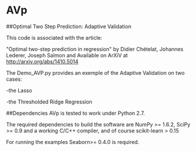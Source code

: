 # AVp

##Optimal Two Step Prediction: Adaptive Validation 

This code is associated with the article:

"Optimal two-step prediction in regression"
by Didier Chételat, Johannes Lederer, Joseph Salmon
and Available on ArXiV at http://arxiv.org/abs/1410.5014


The Demo_AVP.py provides an exemple of the Adaptive Validation on two cases:

-the Lasso

-the Thresholded Ridge Regression




##Dependencies
AVp is tested to work under Python 2.7.

The required dependencies to build the software are NumPy >= 1.6.2, SciPy >= 0.9 and a working C/C++ compiler,
and of course  scikit-learn > 0.15

For running the examples Seaborn>= 0.4.0 is required.


